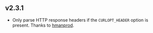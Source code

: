 ## v2.3.1

* Only parse HTTP response headers if the `CURLOPT_HEADER` option is present. Thanks to [hmanprod](//github.com/hmanprod).

